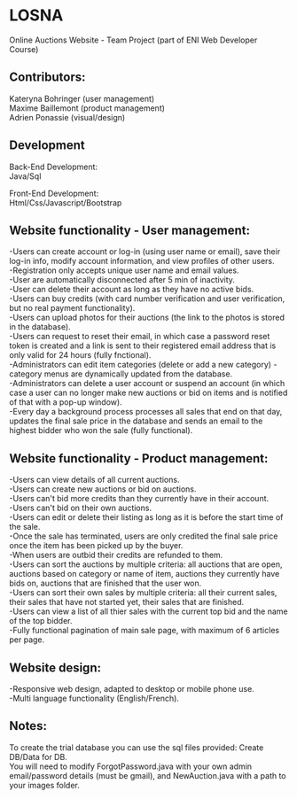 # LOSNA
Online Auctions Website - Team Project (part of ENI Web Developer Course)

## Contributors:</br>
Kateryna Bohringer (user management)</br>
Maxime Baillemont (product management)</br>
Adrien Ponassie (visual/design)</br>

## Development </br>
Back-End Development:</br>
Java/Sql

Front-End Development:</br>
Html/Css/Javascript/Bootstrap

## Website functionality - User management:</br>
-Users can create account or log-in (using user name or email), save their log-in info, modify account information, and view profiles of other users.</br>
-Registration only accepts unique user name and email values.</br>
-User are automatically disconnected after 5 min of inactivity.</br>
-User can delete their account as long as they have no active bids.</br>
-Users can buy credits (with card number verification and user verification, but no real payment functionality).</br>
-Users can upload photos for their auctions (the link to the photos is stored in the database).</br>
-Users can request to reset their email, in which case a password reset token is created and a link is sent to their registered email address that is only valid for 24 hours (fully fnctional).</br>
-Administrators can edit item categories (delete or add a new category) - category menus are dynamically updated from the database.</br>
-Administrators can delete a user account or suspend an account (in which case a user can no longer make new auctions or bid on items and is notified of that with a pop-up window).</br>
-Every day a background process processes all sales that end on that day, updates the final sale price in the database and sends an email to the highest bidder who won the sale (fully functional).

## Website functionality - Product management:</br>
-Users can view details of all current auctions.</br>
-Users can create new auctions or bid on auctions.</br>
-Users can't bid more credits than they currently have in their account.</br>
-Users can't bid on their own auctions.</br>
-Users can edit or delete their listing as long as it is before the start time of the sale.</br>
-Once the sale has terminated, users are only credited the final sale price once the item has been picked up by the buyer.</br>
-When users are outbid their credits are refunded to them.</br>
-Users can sort the auctions by multiple criteria: all auctions that are open, auctions based on category or name of item, auctions they currently have bids on, auctions that are finished that the user won.</br>
-Users can sort their own sales by multiple criteria: all their current sales, their sales that have not started yet, their sales that are finished.</br>
-Users can view a list of all thier sales with the current top bid and the name of the top bidder.</br>
-Fully functional pagination of main sale page, with maximum of 6 articles per page.</br>

## Website design:</br>
-Responsive web design, adapted to desktop or mobile phone use.</br>
-Multi language functionality (English/French).</br>

## Notes:</br>
To create the trial database you can use the sql files provided: Create DB/Data for DB.</br>
You will need to modify ForgotPassword.java with your own admin email/password details (must be gmail), and NewAuction.java with a path to your images folder.
